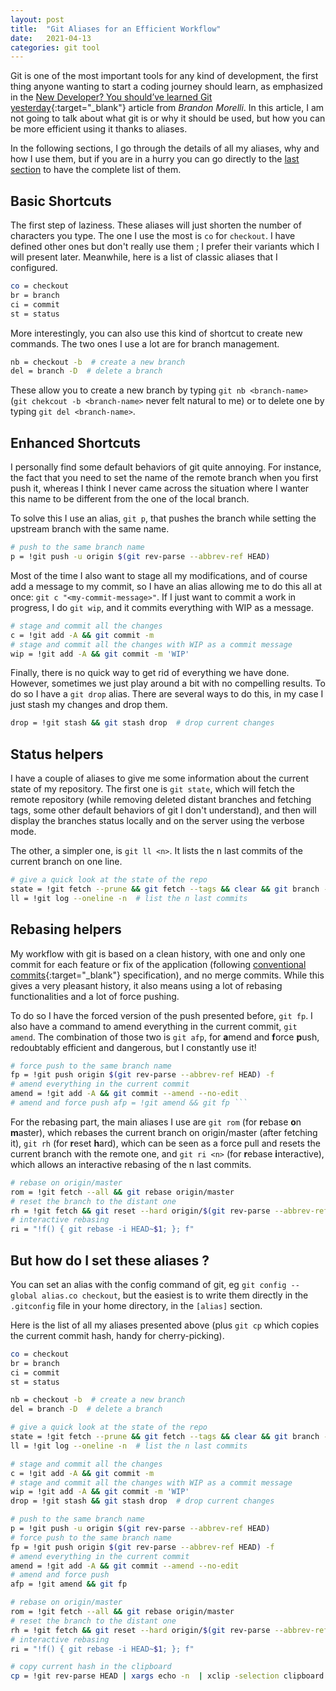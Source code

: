 ```yaml
---
layout: post
title:  "Git Aliases for an Efficient Workflow"
date:   2021-04-13
categories: git tool
---
```


Git is one of the most important tools for any kind of development, the first thing anyone wanting to start a coding journey should learn, as emphasized in the [New Developer? You should’ve learned Git yesterday](https://codeburst.io/number-one-piece-of-advice-for-new-developers-ddd08abc8bfa){:target="_blank"} article from *Brandon Morelli*.
In this article, I am not going to talk about what git is or why it should be used, but how you can be more efficient using it thanks to aliases. 

In the following sections, I go through the details of all my aliases, why and how I use them, but if you are in a hurry you can go directly to the [last section](#summary) to have the complete list of them.

## Basic Shortcuts

The first step of laziness. These aliases will just shorten the number of characters you type. The one I use the most is `co` for `checkout`. I have defined other ones but don't really use them ; I prefer their variants which I will present later. Meanwhile, here is a list of classic aliases that I configured.

```bash
co = checkout
br = branch
ci = commit
st = status
```

More interestingly, you can also use this kind of shortcut to create new commands. The two ones I use a lot are for branch management.

```bash
nb = checkout -b  # create a new branch
del = branch -D  # delete a branch
```

These allow you to create a new branch by typing `git nb <branch-name>` (`git chekcout -b <branch-name>` never felt natural to me) or to delete one by typing `git del <branch-name>`.

## Enhanced Shortcuts

I personally find some default behaviors of git quite annoying. 
For instance, the fact that you need to set the name of the remote branch when you first push it, whereas I think I never came across the situation where I wanter this name to be different from the one of the local branch.

To solve this I use an alias, `git p`, that pushes the branch while setting the upstream branch with the same name.

```bash
# push to the same branch name
p = !git push -u origin $(git rev-parse --abbrev-ref HEAD)
```

Most of the time I also want to stage all my modifications, and of course add a message to my commit, so I have an alias allowing me to do this all at once: `git c "<my-commit-message>"`. If I just want to commit a work in progress, I do `git wip`, and it commits everything with WIP as a message.

```bash
# stage and commit all the changes
c = !git add -A && git commit -m 
# stage and commit all the changes with WIP as a commit message
wip = !git add -A && git commit -m 'WIP'
```

Finally, there is no quick way to get rid of everything we have done. However, sometimes we just play around a bit with no compelling results. To do so I have a `git drop` alias. There are several ways to do this, in my case I just stash my changes and drop them.

```bash
drop = !git stash && git stash drop  # drop current changes
```
## Status helpers

I have a couple of aliases to give me some information about the current state of my repository. The first one is `git state`, which will fetch the remote repository (while removing deleted distant branches and fetching tags, some other default behaviors of git I don't understand), and then will display the branches status locally and on the server using the verbose mode.

The other, a simpler one, is `git ll <n>`. It lists the n last commits of the current branch on one line.

```bash
# give a quick look at the state of the repo
state = !git fetch --prune && git fetch --tags && clear && git branch -vv && git status
ll = !git log --oneline -n  # list the n last commits
```

## Rebasing helpers

My workflow with git is based on a clean history, with one and only one commit for each feature or fix of the application (following [conventional commits](https://www.conventionalcommits.org/){:target="_blank"} specification), and no merge commits. While this gives a very pleasant history, it also means using a lot of rebasing functionalities and a lot of force pushing.

To do so I have the forced version of the push presented before, `git fp`. I also have a command to amend everything in the current commit, `git amend`. The combination of those two is `git afp`, for **a**mend and **f**orce **p**ush, redoubtably efficient and dangerous, but I constantly use it!

```bash
# force push to the same branch name
fp = !git push origin $(git rev-parse --abbrev-ref HEAD) -f
# amend everything in the current commit
amend = !git add -A && git commit --amend --no-edit
# amend and force push afp = !git amend && git fp ```
```

For the rebasing part, the main aliases I use are `git rom` (for **r**ebase **o**n **m**aster), which rebases the current branch on origin/master (after fetching it), `git rh` (for **r**eset **h**ard), which can be seen as a force pull and resets the current branch with the remote one, and `git ri <n>`  (for **r**ebase **i**nteractive), which allows an interactive rebasing of the n last commits.

```bash
# rebase on origin/master
rom = !git fetch --all && git rebase origin/master
# reset the branch to the distant one
rh = !git fetch && git reset --hard origin/$(git rev-parse --abbrev-ref HEAD)
# interactive rebasing
ri = "!f() { git rebase -i HEAD~$1; }; f"
```

## <a name="summary"></a>But how do I set these aliases ?

You can set an alias with the config command of git, eg `git config --global alias.co checkout`, but the easiest is to write them directly in the `.gitconfig` file in your home directory, in the `[alias]` section.

Here is the list of all my aliases presented above (plus `git cp` which copies the current commit hash, handy for cherry-picking).

```bash
co = checkout
br = branch
ci = commit
st = status

nb = checkout -b  # create a new branch
del = branch -D  # delete a branch

# give a quick look at the state of the repo
state = !git fetch --prune && git fetch --tags && clear && git branch -vv && git status
ll = !git log --oneline -n  # list the n last commits

# stage and commit all the changes
c = !git add -A && git commit -m   
# stage and commit all the changes with WIP as a commit message
wip = !git add -A && git commit -m 'WIP'
drop = !git stash && git stash drop  # drop current changes

# push to the same branch name
p = !git push -u origin $(git rev-parse --abbrev-ref HEAD)
# force push to the same branch name
fp = !git push origin $(git rev-parse --abbrev-ref HEAD) -f
# amend everything in the current commit
amend = !git add -A && git commit --amend --no-edit
# amend and force push
afp = !git amend && git fp

# rebase on origin/master
rom = !git fetch --all && git rebase origin/master
# reset the branch to the distant one
rh = !git fetch && git reset --hard origin/$(git rev-parse --abbrev-ref HEAD)
# interactive rebasing
ri = "!f() { git rebase -i HEAD~$1; }; f"

# copy current hash in the clipboard 
cp = !git rev-parse HEAD | xargs echo -n  | xclip -selection clipboard 
```
